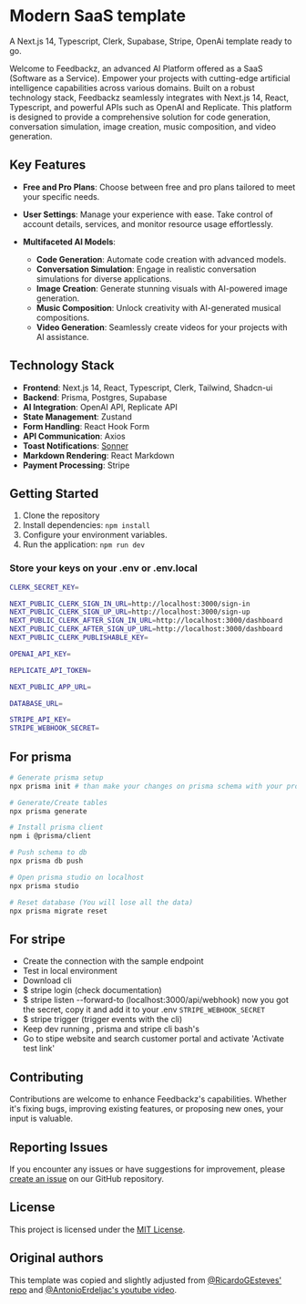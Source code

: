# Modern SaaS template

A Next.js 14, Typescript, Clerk, Supabase, Stripe, OpenAi template ready to go.

Welcome to Feedbackz, an advanced AI Platform offered as a SaaS (Software as a Service). Empower your projects with cutting-edge artificial intelligence capabilities across various domains. Built on a robust technology stack, Feedbackz seamlessly integrates with Next.js 14, React, Typescript, and powerful APIs such as OpenAI and Replicate. This platform is designed to provide a comprehensive solution for code generation, conversation simulation, image creation, music composition, and video generation.

## Key Features

- **Free and Pro Plans**: Choose between free and pro plans tailored to meet your specific needs.

- **User Settings**: Manage your experience with ease. Take control of account details, services, and monitor resource usage effortlessly.

- **Multifaceted AI Models**:
  - **Code Generation**: Automate code creation with advanced models.
  - **Conversation Simulation**: Engage in realistic conversation simulations for diverse applications.
  - **Image Creation**: Generate stunning visuals with AI-powered image generation.
  - **Music Composition**: Unlock creativity with AI-generated musical compositions.
  - **Video Generation**: Seamlessly create videos for your projects with AI assistance.

## Technology Stack

- **Frontend**: Next.js 14, React, Typescript, Clerk, Tailwind, Shadcn-ui
- **Backend**: Prisma, Postgres, Supabase
- **AI Integration**: OpenAI API, Replicate API
- **State Management**: Zustand
- **Form Handling**: React Hook Form
- **API Communication**: Axios
- **Toast Notifications**: [Sonner](https://sonner.emilkowal.ski/)
- **Markdown Rendering**: React Markdown
- **Payment Processing**: Stripe

## Getting Started

1. Clone the repository
2. Install dependencies: `npm install`
3. Configure your environment variables.
4. Run the application: `npm run dev`

### Store your keys on your .env or .env.local

```bash
CLERK_SECRET_KEY=

NEXT_PUBLIC_CLERK_SIGN_IN_URL=http://localhost:3000/sign-in
NEXT_PUBLIC_CLERK_SIGN_UP_URL=http://localhost:3000/sign-up
NEXT_PUBLIC_CLERK_AFTER_SIGN_IN_URL=http://localhost:3000/dashboard
NEXT_PUBLIC_CLERK_AFTER_SIGN_UP_URL=http://localhost:3000/dashboard
NEXT_PUBLIC_CLERK_PUBLISHABLE_KEY=

OPENAI_API_KEY=

REPLICATE_API_TOKEN=

NEXT_PUBLIC_APP_URL=

DATABASE_URL=

STRIPE_API_KEY=
STRIPE_WEBHOOK_SECRET=
```

## For prisma

```bash
# Generate prisma setup
npx prisma init # than make your changes on prisma schema with your provider and connection string

# Generate/Create tables
npx prisma generate

# Install prisma client
npm i @prisma/client

# Push schema to db
npx prisma db push

# Open prisma studio on localhost
npx prisma studio

# Reset database (You will lose all the data)
npx prisma migrate reset
```

## For stripe

- Create the connection with the sample endpoint
- Test in local environment
- Download cli
- $ stripe login (check documentation)
- $ stripe listen --forward-to (localhost:3000/api/webhook)
  now you got the secret, copy it and add it to your .env `STRIPE_WEBHOOK_SECRET`
- $ stripe trigger (trigger events with the cli)
- Keep dev running , prisma and stripe cli bash's
- Go to stipe website and search customer portal and activate 'Activate test link'

## Contributing

Contributions are welcome to enhance Feedbackz's capabilities. Whether it's fixing bugs, improving existing features, or proposing new ones, your input is valuable.

## Reporting Issues

If you encounter any issues or have suggestions for improvement, please [create an issue](https://github.com/your-username/feedbackz/issues) on our GitHub repository.

## License

This project is licensed under the [MIT License](LICENSE).

## Original authors

This template was copied and slightly adjusted from [@RicardoGEsteves' repo](https://github.com/RicardoGEsteves/feedbackz) and [@AntonioErdeljac's youtube video](https://www.youtube.com/watch?v=ffJ38dBzrlY&t=9505s&ab_channel=CodeWithAntonio).
